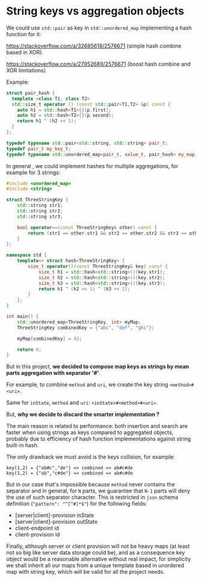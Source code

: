 # String keys vs aggregation objects

We could use `std::pair` as key in `std::unordered_map` implementing a hash function for it:

https://stackoverflow.com/a/32685618/2576671 (simple hash combine based in XOR).

https://stackoverflow.com/a/27952689/2576671 (boost hash combine and XOR limitations)

Example:

```c++
struct pair_hash {
  template <class T1, class T2>
  std::size_t operator () (const std::pair<T1,T2> &p) const {
    auto h1 = std::hash<T1>{}(p.first);
    auto h2 = std::hash<T2>{}(p.second);
    return h1 ^ (h2 << 1);
  }
};

typedef typename std::pair<std::string, std::string> pair_t;
typedef pair_t my_key_t;
typedef typename std::unordered_map<pair_t, value_t, pair_hash> my_map_t;
```

In general , we could implement hashes for multiple aggregations, for example for 3 strings:

```c++
#include <unordered_map>
#include <string>

struct ThreeStringKey {
    std::string str1;
    std::string str2;
    std::string str3;

    bool operator==(const ThreeStringKey& other) const {
        return (str1 == other.str1 && str2 == other.str2 && str3 == other.str3);
    }
};

namespace std {
    template<> struct hash<ThreeStringKey> {
        size_t operator()(const ThreeStringKey& key) const {
            size_t h1 = std::hash<std::string>()(key.str1);
            size_t h2 = std::hash<std::string>()(key.str2);
            size_t h3 = std::hash<std::string>()(key.str3);
            return h1 ^ (h2 << 1) ^ (h3 << 2);
        }
    };
}

int main() {
    std::unordered_map<ThreeStringKey, int> myMap;
    ThreeStringKey combinedKey = {"abc", "def", "ghi"};

    myMap[combinedKey] = 42;

    return 0;
}
```



But in this project, **we decided to compose map keys as strings by mean parts aggregation with separator '#'**.

For example, to combine `method` and `uri`, we create the key string `<method>#<uri>`.

Same for `inState`, `method` and `uri`: `<inState>#<method>#<uri>`.



But, **why we decide to discard the smarter implementation ?**

The main reason is related to performance: both insertion and search are faster when using strings as keys compared to aggregated objects, probably due to efficiency of hash function implementations against string built-in hash.

The only drawback we must avoid is the keys collision, for example:

```
key(1,2) = {"ab#c","de"} => combined => ab#c#de
key(1,2) = {"ab","c#de"} => combined => ab#c#de
```

But in our case that's impossible because `method` never contains the separator and in general, for `N` parts, we guarantee that `N-1` parts will deny the use of such separator character. This is restricted in `json` schema definition (`"pattern": "^[^#]*$"`) for the following fields:

- [server|client]-provision inState
- [server|client]-provision outState
- client-endpoint id
- client-provision id

Finally, although server or client provision will not be heavy maps (at least not so big like server data storage could be), and as a consequence key object would be a reasonable alternative without real impact, for simplicity we shall inherit all our maps from a unique template based in unordered map with string key, which will be valid for all the project needs.

